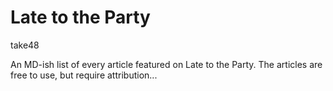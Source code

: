 # Late to the Party

take48

An MD-ish list of every article featured on Late to the Party. The articles are free to use, but require attribution...

